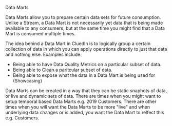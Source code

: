 Data Marts

Data Marts allow you to prepare certain data sets for future consumption. Unlike a Stream, a Data Mart is not necessarily yet data that is being made available to any consumers, but at the same time you might find that a Data Mart is consumed multiple times. 

The idea behind a Data Mart in CluedIn is to logically group a certain collection of data in which you can apply operations directly to just that data and nothing else. Examples include:

 - Being able to have Data Quality Metrics on a particular subset of data. 
 - Being able to Clean a paritcular subset of data. 
 - Being able to expose what the data in a Data Mart is being used for (Showcasing)

Data Marts can be created in a way that they can be static snaphots of data, or live and dynamic sets of data. There are times when you might want to setup temporal based Data Marts e.g. 2019 Customers. There are other times when you will want the Data Marts to be more "live" and when underlying data changes or is added, you want the Data Mart to relfect this e.g. Customers. 